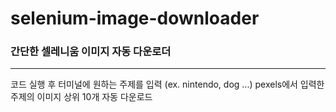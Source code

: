 # selenium-image-downloader
### 간단한 셀레니움 이미지 자동 다운로더
---
코드 실행 후 터미널에 원하는 주제를 입력 (ex. nintendo, dog ...)
pexels에서 입력한 주제의 이미지 상위 10개 자동 다운로드
